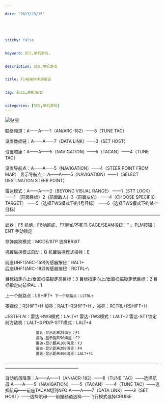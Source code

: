 ```yaml
---

date: "2023/10/15"





sticky: false


keyword: DCS,单机游戏,


description: DCS,单机游戏


title: F14B操作手册笔记


tag: [DCS,单机游戏]


categories: [DCS,单机游戏]
---
```

![贴图](https://www.digitalcombatsimulator.com/upload/iblock/1b9/F14.jpg)

联络频道：A——A——1（AN/ARC-182）——8（TUNE TAC）

设置数据链：A——A——7（DATA LINK）——3（SET HOST）

设置塔康：A——A——5（NAVIGATION）——5（TACAN）——4（TUNE TAC）

设置导航点：A——A——5（NAVIGATION）——4（STEER POINT FROM MAP）
显示导航点： A——A——5（NAVIGATION）——1（SELECT DESTINATION STEER POINT）

雷达模式：A——A——2（BEYOND VISUAL RANGE）
                                                                            ——1（STT LOCK）——1 （前面目标）2（前面敌人）3（前面友机）
                                                                                                         ——4（CHOOSE SPECIFIC TARGET）
                                                                                                         ——5（选择TWS模式下的1号目标）
                                                                                                         ——6（选择TWS模式下的某个目标）
————————————————————————————————————

武器：F5 机炮、F6响尾蛇、F7麻雀/不死鸟
          CAGE/SEAM按钮：" 、PLM按钮：ENT 手动锁定

导弹疯狗模式：MODE/STP 选择BRSIT

机翼后掠模式自动：Q
机翼后掠模式投弹：E

前座UHF1(ARC-159)传感器按钮：RALT+\
后座UHF1(ARC-182)传感器按钮：RCTRL+\

目标指定向上/垂直扫描锁定高目标：3
目标指定向上/垂直扫描锁定低目标：2
目标指定向前/PAL：1

上一个航路点：LSHIFT+`
下一个航路点：LCTRL+`

夜视仪：RSHIFT+H
加亮：RALT+RSHIFT+H 、减亮：RCTRL+RSHIFT+H

JESTER AI：雷达-RWS模式：LALT+1 
                  雷达-TWS模式：LALT+2
                  雷达-STT锁定前方敌机：LALT+3
                          PD/P-STT模式：LALT+4

                  雷达-显示距离25海里：F1
                  雷达-显示距离50海里：F2
                  雷达-显示距离100海里：F3
                  雷达-显示距离200海里：F4
                  雷达-显示距离400海里：LALT+F1

—————————————————————————————————————————————————————

自动航母降落：A——A——1（AN/ACR-182）——8（TUNE TAC）——选择航母
A——A——5（NAVIGATION）——5（TACAN）——4（TUNE TAC）——选择航母——前座TACAN切到NFO
A——A——7（DATA LINK）——3（SET HOST）——选择航母——前座频道选择——飞行模式选择CRUISE